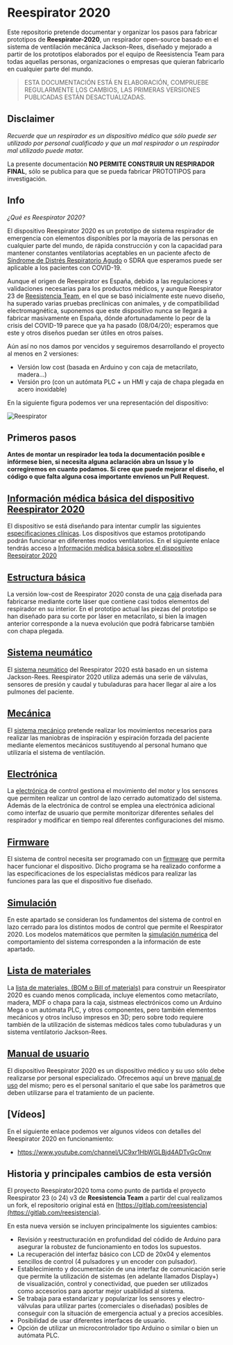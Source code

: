 # Reespirator 2020

Este repositorio pretende documentar y organizar los pasos para fabricar prototipos de  **Reespirator-2020**, un respirador open-source basado en el sistema de ventilación mecánica Jackson-Rees, diseñado y mejorado a partir de los prototipos elaborados por el equipo de Reesistencia Team para todas aquellas personas, organizaciones o empresas que quieran fabricarlo en cualquier parte del mundo.  


> ESTA DOCUMENTACIÓN ESTÁ EN ELABORACIÓN, COMPRUEBE REGULARMENTE LOS CAMBIOS, LAS PRIMERAS VERSIONES PUBLICADAS ESTÁN DESACTUALIZADAS. 



## Disclaimer
*Recuerde que un respirador es un dispositivo médico que sólo puede ser utilizado por personal cualificado y que un mal respirador o un respirador mal utilizado puede matar.*

La presente documentación **NO PERMITE CONSTRUIR UN RESPIRADOR FINAL**, sólo se publica para que se pueda fabricar PROTOTIPOS para investigación. 

## Info
*¿Qué es Reespirator 2020?*

El dispositivo Reespirator 2020 es un prototipo de sistema respirador de emergencia con elementos disponibles por la mayoría de las personas en cualquier parte del mundo, de rápida construcción y con la capacidad para mantener constantes ventilatorias aceptables en un paciente afecto de [Síndrome de Distrés Respiratorio Agudo](https://es.wikipedia.org/wiki/S%C3%ADndrome_de_dificultad_respiratoria_aguda) o SDRA que esperamos puede ser aplicable a los pacientes con COVID-19.

Aunque el origen de Reespirator es España, debido a las regulaciones y validaciones necesarias para los productos médicos, y aunque Reespirator 23 de [Reesistencia Team](https://gitlab.com/reesistencia), en el que se basó inicialmente este nuevo diseño, ha superado varias pruebas preclínicas con animales, y de compatibilidad electromagnética, suponemos que este dispositivo nunca se llegará a fabricar masivamente en España, dónde afortunadamente lo peor de la crisis del COVID-19 parece que ya ha pasado (08/04/20); esperamos que este y otros diseños puedan ser útiles en otros países.

Aún así no nos damos por vencidos y seguiremos desarrollando el proyecto al menos en 2 versiones:

* Versión low cost (basada en Arduino y con caja de metacrilato, madera...)
* Versión pro (con un autómata PLC + un HMI y caja de chapa plegada en acero inoxidable)

En la siguiente figura podemos ver una representación del dispositivo:

![Reespirator](https://gitlab.com/reespirator/reespirator2020/-/raw/master/images/Reespirator-2020-redesign.jpg "Reespirator")



## Primeros pasos
**Antes de montar un respirador lea toda la documentación posible e infórmese bien, si necesita alguna aclaración abra un Issue y lo corregiremos en cuanto podamos. Si cree que puede mejorar el diseño, el código o que falta alguna cosa importante envíenos un Pull Request.**

## [Información médica básica del dispositivo Reespirator 2020](https://gitlab.com/reespirator/reespirator2020/-/blob/master/medical/MEDICAL.md)
El dispositivo se está diseñando para intentar cumplir las siguientes [especificaciones clínicas](https://foro.coronavirusmakers.org/index.php?p=/discussion/44/especificaciones-clinicas-de-un-respirador-util-en-esta-crisis#latest). Los dispositivos que estamos prototipando podrán funcionar en diferentes modos ventilatorios. En el siguiente enlace tendrás acceso a [Información médica básica sobre el dispositivo Reespirator 2020](https://gitlab.com/reespirator/reespirator2020/-/blob/master/medical/MEDICAL.md)

## [Estructura básica](https://gitlab.com/reespirator/reespirator2020/-/blob/master/case/CASE.md)
La versión low-cost de Reespirator 2020 consta de una [caja](https://gitlab.com/reespirator/reespirator2020/-/blob/master/case/CASE.md) diseñada para fabricarse mediante corte láser que contiene casi todos elementos del respirador en su interior. En el prototipo actual las piezas del prototipo se han diseñado para su corte por láser en metacrilato, si bien la imagen anterior corresponde a la nueva evolución que podrá fabricarse también con chapa plegada.

## [Sistema neumático](https://gitlab.com/reespirator/reespirator2020/-/blob/master/neumatic/NEUMATIC.md)
El [sistema neumático](https://gitlab.com/reespirator/reespirator2020/-/blob/master/neumatic/NEUMATIC.md) del Reespirator 2020 está basado en un sistema Jackson-Rees. Reespirator 2020 utiliza además una serie de válvulas, sensores de presión y caudal y tubuladuras para hacer llegar al aire a los pulmones del paciente.

## [Mecánica](https://gitlab.com/reespirator/reespirator2020/-/blob/master/mechanic/MECHANIC.md)
El [sistema mecánico](https://gitlab.com/reespirator/reespirator-doc/-/blob/master/mechanic/MECHANIC.md) pretende realizar los movimientos necesarios para realizar las maniobras de inspiración y espiración forzada del paciente mediante elementos mecánicos sustituyendo al personal humano que utilizaría el sistema de ventilación.

## [Electrónica](https://gitlab.com/reespirator/reespirator2020/-/blob/master/electronics/ELECTRONICS.md)
La [electrónica](https://gitlab.com/reespirator/reespirator-doc/-/blob/master/electronics/ELECTRONICS.md) de control gestiona el movimiento del motor y los sensores que permiten realizar un control de lazo cerrado automatizado del sistema.
Además de la electrónica de control se emplea una electrónica adicional como interfaz de usuario que permite monitorizar diferentes señales del respirador y modificar en tiempo real diferentes configuraciones del mismo.

## [Firmware](https://gitlab.com/reespirator/reespirator-doc/-/blob/master/firmware/FIRMWARE.md)
El sistema de control necesita ser programado con un [firmware](https://gitlab.com/reespirator/reespirator-doc/-/blob/master/firmware/FIRMWARE.md) que permita hacer funcionar el dispositivo. Dicho programa se ha realizado conforme a las especificaciones de los especialistas médicos para realizar las funciones para las que el dispositivo fue diseñado.

## [Simulación](https://gitlab.com/reespirator/reespirator2020/-/blob/master/simulation/SIMULATION.md)
En este apartado se consideran los fundamentos del sistema de control en lazo cerrado para los distintos modos de control que permite el Reespirator 2020. Los modelos matemáticos que permiten la [simulación numérica](https://gitlab.com/reespirasistemator/reespirator2020/-/blob/master/simulation/SIMULATION.md) del comportamiento del sistema corresponden a la información de este apartado.

## [Lista de materiales](https://gitlab.com/reespirator/reespirator2020/-/blob/master/bom/BOM.md)
La [lista de materiales, (BOM o Bill of materials)](https://gitlab.com/reespirator/reespirator2020/-/blob/master/bom/BOM.md) para construir un Reespirator 2020 es cuando menos complicada, incluye elementos como metacrilato, madera, MDF o chapa para la caja, sistmeas electrónicos como un Arduino Mega o un autómata PLC, y otros componentes, pero también elementos mecánicos y otros incluso impresos en 3D; pero sobre todo requiere también de la utilización de sistemas médicos tales como tubuladuras y un sistema ventilatorio Jackson-Rees.

## [Manual de usuario](https://gitlab.com/reespirator/reespirator2020/-/blob/master/manual/MANUAL.md)
El dispositivo Reespirator 2020 es un dispositivo médico y su uso sólo debe realizarse por personal especializado. Ofrecemos aquí un breve [manual de uso](https://gitlab.com/reespirator/reespirator-doc/-/blob/master/manual/MANUAL.md) del mismo; pero es el personal sanitario el que sabe los parámetros que deben utilizarse para el tratamiento de un paciente.

## [Vídeos]
En el siguiente enlace podemos ver algunos vídeos con detalles del Reespirator 2020 en funcionamiento:

* https://www.youtube.com/channel/UC9xr1HbWGLBjd4ADTvGcOnw


## Historia y principales cambios de esta versión

El proyecto Reespirator2020 toma como punto de partida el proyecto Reespirator 23 (o 24) v3 de **Reesistencia Team** a partir del cual realizamos un fork, el repositorio original está en [https://gitlab.com/reesistencia](https://gitlab.com/reesistencia).

En esta nueva versión se incluyen principalmente los siguientes cambios:

 - Revisión y reestructuración en profundidad del códido de Arduino para asegurar la robustez de funcionamiento en todos los supuestos.
 - La recuperación del interfaz básico con LCD de 20x04 y elementos sencillos de control (4 pulsadores y un encoder con pulsador).
 - Establecimiento y documentación de una interfaz de comunicación serie que permite la utilización de sistemas (en adelante llamados Display+) de visualización, control y conectividad, que pueden ser utilizados como accesorios para aportar mejor usabilidad al sistema.
 - Se trabaja para estandarizar y popularizar los sensores y electro-válvulas para utilizar partes (comerciales o diseñadas) posibles de conseguir con la situación de emergencia actual y a precios accesibles.
 - Posibilidad de usar diferentes interfaces de usuario.
 - Opción de utilizar un microcontrolador tipo Arduino o similar o bien un autómata PLC.

